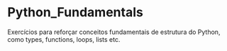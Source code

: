 # Python_Fundamentals
Exercícios para reforçar conceitos fundamentais de estrutura do Python, como types, functions, loops, lists etc.
